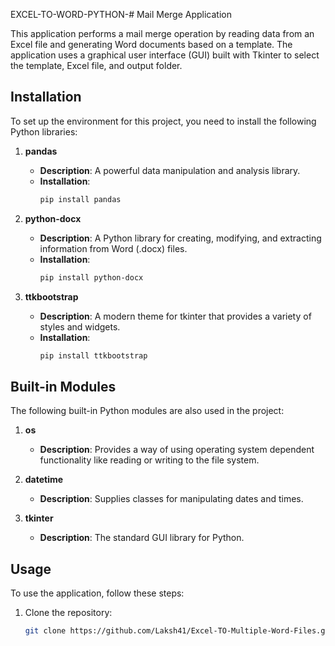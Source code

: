 EXCEL-TO-WORD-PYTHON-# Mail Merge Application

This application performs a mail merge operation by reading data from an Excel file and generating Word documents based on a template. The application uses a graphical user interface (GUI) built with Tkinter to select the template, Excel file, and output folder.

## Installation

To set up the environment for this project, you need to install the following Python libraries:

1. **pandas**
   - **Description**: A powerful data manipulation and analysis library.
   - **Installation**:
     ```sh
     pip install pandas
     ```

2. **python-docx**
   - **Description**: A Python library for creating, modifying, and extracting information from Word (.docx) files.
   - **Installation**:
     ```sh
     pip install python-docx
     ```

3. **ttkbootstrap**
   - **Description**: A modern theme for tkinter that provides a variety of styles and widgets.
   - **Installation**:
     ```sh
     pip install ttkbootstrap
     ```

## Built-in Modules

The following built-in Python modules are also used in the project:

1. **os**
   - **Description**: Provides a way of using operating system dependent functionality like reading or writing to the file system.

2. **datetime**
   - **Description**: Supplies classes for manipulating dates and times.

3. **tkinter**
   - **Description**: The standard GUI library for Python.

## Usage

To use the application, follow these steps:

1. Clone the repository:
   ```sh
   git clone https://github.com/Laksh41/Excel-TO-Multiple-Word-Files.git
   

